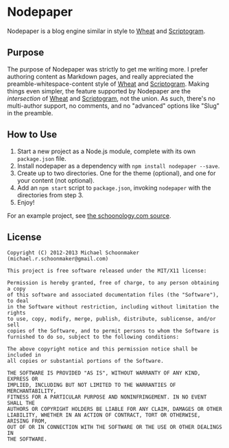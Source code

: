 # Nodepaper

Nodepaper is a blog engine similar in style to [Wheat](https://github.com/creationix/wheat) and [Scriptogram](http://scriptogr.am/).

## Purpose

The purpose of Nodepaper was strictly to get me writing more. I prefer authoring content as Markdown pages, and really appreciated the preamble-whitespace-content style of [Wheat](https://github.com/creationix/wheat) and [Scriptogram](http://scriptogr.am/). Making things even simpler, the feature supported by Nodepaper are the _intersection_ of [Wheat](https://github.com/creationix/wheat) and [Scriptogram](http://scriptogr.am/), not the union. As such, there's no multi-author support, no comments, and no "advanced" options like "Slug" in the preamble.

## How to Use

 1. Start a new project as a Node.js module, complete with its own `package.json` file.
 2. Install nodepaper as a dependency with `npm install nodepaper --save`.
 3. Create up to two directories. One for the theme (optional), and one for your content (not optional).
 4. Add an `npm start` script to `package.json`, invoking `nodepaper` with the directories from step 3.
 5. Enjoy!

For an example project, see [the schoonology.com source](https://github.com/Schoonology/schoonology.com).

## License

    Copyright (C) 2012-2013 Michael Schoonmaker (michael.r.schoonmaker@gmail.com)

    This project is free software released under the MIT/X11 license:

    Permission is hereby granted, free of charge, to any person obtaining a copy
    of this software and associated documentation files (the "Software"), to deal
    in the Software without restriction, including without limitation the rights
    to use, copy, modify, merge, publish, distribute, sublicense, and/or sell
    copies of the Software, and to permit persons to whom the Software is
    furnished to do so, subject to the following conditions:

    The above copyright notice and this permission notice shall be included in
    all copies or substantial portions of the Software.

    THE SOFTWARE IS PROVIDED "AS IS", WITHOUT WARRANTY OF ANY KIND, EXPRESS OR
    IMPLIED, INCLUDING BUT NOT LIMITED TO THE WARRANTIES OF MERCHANTABILITY,
    FITNESS FOR A PARTICULAR PURPOSE AND NONINFRINGEMENT. IN NO EVENT SHALL THE
    AUTHORS OR COPYRIGHT HOLDERS BE LIABLE FOR ANY CLAIM, DAMAGES OR OTHER
    LIABILITY, WHETHER IN AN ACTION OF CONTRACT, TORT OR OTHERWISE, ARISING FROM,
    OUT OF OR IN CONNECTION WITH THE SOFTWARE OR THE USE OR OTHER DEALINGS IN
    THE SOFTWARE.

